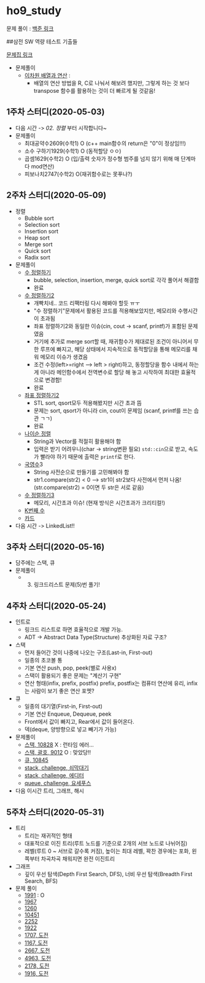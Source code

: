 # ho9_study

문제 풀이 : [백준 링크](https://www.acmicpc.net/)



##삼전 SW 역량 테스트 기출들

[문제집 링크](https://www.acmicpc.net/workbook/view/1152)

* 문제풀이
  * [이차원 배열과 연산](https://www.acmicpc.net/problem/17140) : 
    * 배열의 연산 방법을 R, C로 나눠서 해보려 했지만, 그렇게 하는 것 보다 transpose 함수를 활용하는 것이 더 빠르게 될 것같음!

## 1주차 스터디(2020-05-03)

- 다음 시간 -> *02. 정렬* 부터 시작합니다~
- 문제풀이
  - 최대공약수2609(수학1) O (c++ main함수의 return은 "0"이 정상임!!!)
  - 소수 구하기1929(수학1) O (동적할당 ㅇㅇ)
  - 곱셈1629(수학2) O (입/출력 숫자가 정수형 범주를 넘지 않기 위해 매 단계마다 mod연산)
  - 피보나치2747(수학2) O(재귀함수로는 못푸나?)



## 2주차 스터디(2020-05-09)

* 정렬
  * Bubble sort
  * Selection sort
  * Insertion sort
  * Heap sort
  * Merge sort
  * Quick sort
  * Radix sort
* 문제풀이
  * [수 정렬하기](https://www.acmicpc.net/problem/2750)
    * bubble, selection, insertion, merge, quick sort로 각각 풀어서 해결함
    * 완료
  * [수 정렬하기2](https://www.acmicpc.net/problem/2751)
    * 개빡치네.. 코드 리팩터링 다시 해봐야 할듯 ㅠㅜ
    * "수 정렬하기"문제에서 활용된 코드를 적용해보았지만, 메모리와 수행시간이 초과됨
    * 좌표 정렬하기2와 동일한 이슈(cin, cout -> scanf, printf)가 포함된 문제 였음
    * 거기에 추가로 merge sort할 때, 재귀함수가 제대로된 조건이 아니어서 무한 루프에 빠지고, 해당 상태에서 지속적으로 동적할당을 통해 메모리를 채워 메모리 이슈가 생겼음
    * 조건 수정(left>=right --> left > right)하고, 동정할당을 함수 내에서 하는게 아니라 메인함수에서 전역변수로 할당 해 놓고 시작하여 최대한 효율적으로 변경함!
    * 완료
  * [좌표 정렬하기2](https://www.acmicpc.net/problem/11651)
    * STL sort, qsort모두 적용해봤지만 시간 초과 뜸
    * 문제는 sort, qsort가 아니라 cin, cout이 문제임 (scanf, printf를 쓰는 습관 ㄱㄱ)
    * 완료
  * [나이순 정렬](https://www.acmicpc.net/problem/10814)
    * String과 Vector를 적절히 활용해야 함
    * 입력은 받기 어려우니(char -> string변환 필요) `std::cin`으로 받고, 속도가 빨라야 하기 때문에 출력은 `printf`로 한다.
  * [국영수](https://www.acmicpc.net/problem/10825)3
    * String 사전순으로 만들기를 고민해봐야 함
    * str1.compare(str2) < 0 --> str1이 str2보다 사전에서 먼저 나옴!(str.compare(str2) = 0이면 두 str은 서로 같음)
  * [수 정렬하기3](https://www.acmicpc.net/problem/10989)
    * 메모리, 시간초과 이슈! (현재 방식은 시간초과가 크리티컬!)
  * [K번째 수](https://www.acmicpc.net/problem/11004)
  * [카드](https://www.acmicpc.net/problem/11652)
* 다음 시간 -> LinkedList!!



## 3주차 스터디(2020-05-16)

* 담주에는 스택, 큐
* 문제풀이
  * 3. 링크드리스트 문제(5)번 풀기!



## 4주차 스터디(2020-05-24)

* 인트로
  * 링크드 리스트로 하면 효율적으로 개발 가능.
  * ADT -> Abstract Data Type(Structure) 추상화된 자료 구조?
* 스택
  * 먼저 들어간 것이 나중에 나오는 구조(Last-in, First-out)
  * 일종의 초코볼 통
  * 기본 연산 push, pop, peek(별로 사용x)
  * 스택이 활용되기 좋은 문제는 "계산기 구현"
  * 연산 형태(infix, prefix, postfix) prefix, postfix는 컴퓨터 연산에 유리, infix는 사람이 보기 좋은 연산 포멧?
* 큐
  * 일종의 대기열(First-in, First-out)
  * 기본 연산 Enqueue, Dequeue, peek
  * Front에서 값이 빠지고, Rear에서 값이 들어온다.
  * 덱(deque, 양방향으로 넣고 빼기가 가능)
* 문제풀이
  * [스택, 10828](https://www.acmicpc.net/problem/10828) X : 런타임 에러...
  * [스택, 괄호, 9012](https://www.acmicpc.net/problem/9012) O : 맞았당!!
  * [큐, 10845](https://www.acmicpc.net/problem/10845)
  * [stack, challenge, 쇠막대기](https://www.acmicpc.net/problem/10799)
  * [stack, challenge, 에디터](https://www.acmicpc.net/problem/1406)
  * [queue, challenge, 요세푸스](https://www.acmicpc.net/problem/1158)
* 다음 이시간 트리, 그래프, 해시

## 5주차 스터디(2020-05-31)

* 트리
  * 트리는 재귀적인 형태
  * 대표적으로 이진 트리(루트 노드를 기준으로 2개의 서브 노드로 나뉘어짐)
  * 레벨(루트 0 ~ 서브로 갈수록 커짐), 높이는 최대 레벨, 꽉찬 경우에는 포화, 왼쪽부터 차곡차곡 채워지면 완전 이진트리
* 그래프
  * 깊이 우선 탐색(Depth First Search, DFS), 너비 우선 탐색(Breadth First Search, BFS)
* 문제 풀이
  * [1991](https://www.acmicpc.net/problem/1991) : O
  * [1967](https://www.acmicpc.net/problem/1967)
  * [1260](https://www.acmicpc.net/problem/1260)
  * [10451](https://www.acmicpc.net/problem/10451)
  * [2252](https://www.acmicpc.net/problem/2252)
  * [1922](https://www.acmicpc.net/problem/1922)
  * [1707, 도전](https://www.acmicpc.net/problem/1707)
  * [1167, 도전](https://www.acmicpc.net/problem/1167)
  * [2667, 도전](https://www.acmicpc.net/problem/2667)
  * [4963, 도전](https://www.acmicpc.net/problem/4963)
  * [2178, 도전](https://www.acmicpc.net/problem/2178)
  * [1916, 도전](https://www.acmicpc.net/problem/1916)